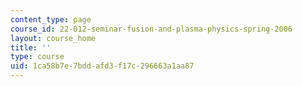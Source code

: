 ```yaml
---
content_type: page
course_id: 22-012-seminar-fusion-and-plasma-physics-spring-2006
layout: course_home
title: ''
type: course
uid: 1ca58b7e-7bdd-afd3-f17c-296663a1aa87
---
```

